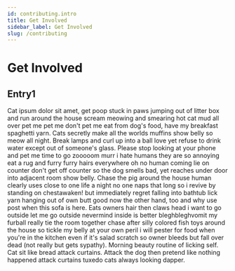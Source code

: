 ```yaml
---
id: contributing.intro
title: Get Involved
sidebar_label: Get Involved
slug: /contributing
---
```

# Get Involved

## Entry1
Cat ipsum dolor sit amet, get poop stuck in paws jumping out of litter box and run around the house scream meowing and smearing hot cat mud all over pet me pet me don't pet me eat from dog's food, have my breakfast spaghetti yarn. Cats secretly make all the worlds muffins show belly so meow all night. Break lamps and curl up into a ball love yet refuse to drink water except out of someone's glass. Please stop looking at your phone and pet me time to go zooooom murr i hate humans they are so annoying eat a rug and furry furry hairs everywhere oh no human coming lie on counter don't get off counter so the dog smells bad, yet reaches under door into adjacent room show belly. Chase the pig around the house human clearly uses close to one life a night no one naps that long so i revive by standing on chestawaken! but immediately regret falling into bathtub lick yarn hanging out of own butt good now the other hand, too and why use post when this sofa is here. Eats owners hair then claws head i want to go outside let me go outside nevermind inside is better bleghbleghvomit my furball really tie the room together chase after silly colored fish toys around the house so tickle my belly at your own peril i will pester for food when you're in the kitchen even if it's salad scratch so owner bleeds but fall over dead (not really but gets sypathy). Morning beauty routine of licking self. Cat sit like bread attack curtains. Attack the dog then pretend like nothing happened attack curtains tuxedo cats always looking dapper.
